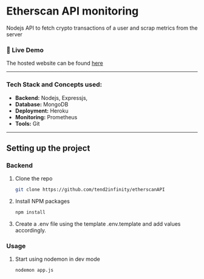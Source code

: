 # Etherscan API monitoring
Nodejs API to fetch crypto transactions of a user and scrap metrics from the server
### 🔗 Live Demo
The hosted website can be found [here](https://instafam12.herokuapp.com/) 

***
### Tech Stack and Concepts used:

* __Backend:__ Nodejs, Expressjs,
* __Database:__ MongoDB
* __Deployment:__ Heroku
* __Monitoring:__ Prometheus
* __Tools:__ Git
***

## Setting up the project
### Backend

1. Clone the repo

   ```sh
   git clone https://github.com/tend2infinity/etherscanAPI
   ```
2. Install NPM packages

   ```sh
   npm install
   ```
3. Create a .env file using the template .env.template and add values accordingly.

### Usage

1.  Start using nodemon in dev mode

    ```sh 
    nodemon app.js
    ```
